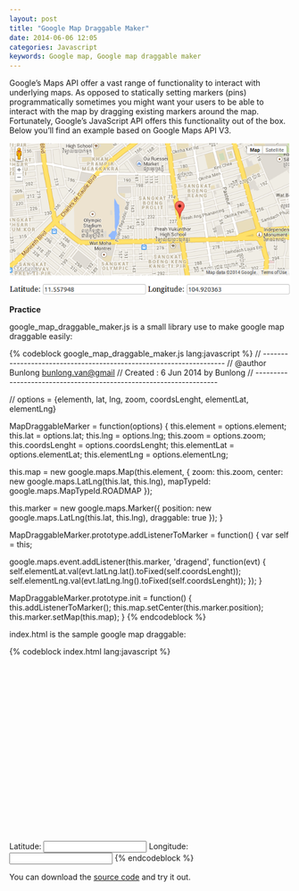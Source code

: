 ```yaml
---
layout: post
title: "Google Map Draggable Maker"
date: 2014-06-06 12:05
categories: Javascript
keywords: Google map, Google map draggable maker
---
```


<p>
  Google’s Maps API offer a vast range of functionality to interact with underlying maps. As opposed to statically setting markers (pins) programmatically sometimes you might want your users to be able to interact with the map by dragging existing markers around the map. Fortunately, Google’s JavaScript API offers this functionality out of the box. Below you’ll find an example based on Google Maps API V3.
</p>

<p> 
  <a class="fancybox" href="/images/google_map_draggable_maker.png"><img src="/images/google_map_draggable_maker.png" /></a>
</p>

<p>
  <strong>Practice</strong>
</p>

<p>
  google_map_draggable_maker.js is a small library use to make google map draggable easily:
</p>

{% codeblock google_map_draggable_maker.js lang:javascript %}
// -------------------------------------------------------------------
// @author Bunlong <bunlong.van@gmail>
// Created :  6 Jun 2014 by Bunlong
// -------------------------------------------------------------------

// options = {elementh, lat, lng, zoom, coordsLenght, elementLat, elementLng}

MapDraggableMarker = function(options) {
  this.element = options.element;
  this.lat = options.lat;
  this.lng = options.lng;
  this.zoom = options.zoom;
  this.coordsLenght = options.coordsLenght;
  this.elementLat = options.elementLat;
  this.elementLng = options.elementLng;

  this.map = new google.maps.Map(this.element, {
    zoom: this.zoom,
    center: new google.maps.LatLng(this.lat, this.lng),
    mapTypeId: google.maps.MapTypeId.ROADMAP
  });

  this.marker = new google.maps.Marker({
    position: new google.maps.LatLng(this.lat, this.lng),
    draggable: true
  });
}

MapDraggableMarker.prototype.addListenerToMarker = function() {
  var self = this;
  
  google.maps.event.addListener(this.marker, 'dragend', function(evt) {
    self.elementLat.val(evt.latLng.lat().toFixed(self.coordsLenght));
    self.elementLng.val(evt.latLng.lng().toFixed(self.coordsLenght));
  });
}

MapDraggableMarker.prototype.init = function() {
  this.addListenerToMarker();
  this.map.setCenter(this.marker.position);
  this.marker.setMap(this.map);
}
{% endcodeblock %}

<p>
  index.html is the sample google map draggable:
</p>

{% codeblock index.html lang:javascript %}
<!doctype html>
<html lang="en">
<head>
  <meta charset="utf-8" />
  <title></title>
  <link rel="stylesheet" href="styles.css" />
  <script type="text/javascript" src="http://maps.google.com/maps/api/js?sensor=false"></script>
  <script type="text/javascript" src="jquery-1.11.1.min.js"></script>
  <script type="text/javascript" src="google_map_draggable_maker.js"></script>
  <script type="text/javascript">
    $(document).ready(function() {
      var lat = ($("#latitude").val() == "") ? 11.558831 : $("#latitude").val(),
          lng = ($("#longitude").val() == "") ? 104.917445 : $("#longitude").val(),
          zoom = 15,
          coordslenght = 6;

          mapDraggableMarker = new MapDraggableMarker({ element: $("#canvas")[0], 
                                                        lat: lat, 
                                                        lng: lng, 
                                                        zoom: zoom, 
                                                        coordsLenght: coordslenght, 
                                                        elementLat: $("#latitude"), 
                                                        elementLng: $("#longitude")
                                                      });
          
      mapDraggableMarker.init();
    });
  </script>
</head>
<body>
  <div id="canvas" style="width: 635px; height: 300px;"></div><br />
  <label for="latitude">Latitude:</label>
  <input id="latitude" type="text" value="" />
  <label for="longitude">Longitude:</label>
  <input id="longitude" type="text" value="" />
</body>
</html>
{% endcodeblock %}

<p>
  You can download the <a href="https://github.com/Bunlong/google_map_draggable_maker" target="_blank">source code</a> and try it out.
</p>